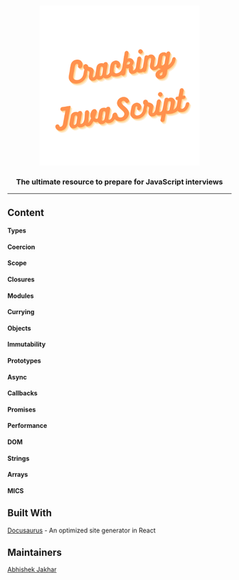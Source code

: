 <div align="center">
	<img src="static/img/cracking-javascript.png" width="360" height="360">
    <br>
	<h3>The ultimate resource to prepare for JavaScript interviews</h3>
</div>

---
## Content

#### Types
#### Coercion
#### Scope
#### Closures
#### Modules
#### Currying
#### Objects
#### Immutability
#### Prototypes
#### Async
#### Callbacks
#### Promises
#### Performance
#### DOM
#### Strings
#### Arrays
#### MICS

## Built With

[Docusaurus](https://v2.docusaurus.io/) - An optimized site generator in React

## Maintainers

[Abhishek Jakhar](https://github.com/abhishekjakhar) 